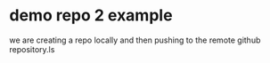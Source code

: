 # demo repo 2 example
we are creating a repo locally and then pushing to the remote github repository.ls
